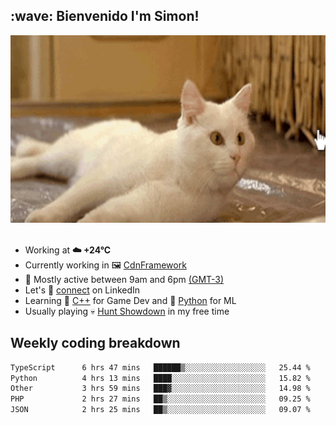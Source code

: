 <h2>:wave: <b>Bienvenido I'm Simon!&nbsp;</b></h2>

<section>
  <img src="./static/banner.gif" height=300 width=1000>
</section>

<br>

<ul>
  <li>
		<!--START_SECTION:weather-->
		Working at <b>☁️   +24°C</b>
		<!--END_SECTION:weather-->
  </li>
  <li>
    Currently working in 🖼️&nbsp;<a href=https://github.com/snapverse/cdn-framework target=_blank>CdnFramework</a>
  </li>
  <li>
    🚩 Mostly active between 9am and 6pm <a href=https://onlinealarmkur.com/world/es target=_blank>(GMT-3)</a>
  </li>
  <li>
    Let's 🔗&nbsp;<a href=https://www.linkedin.com/in/itsimmons target=_blank>connect</a> on LinkedIn
  </li>
  <li>
    Learning 👴&nbsp;<a href=https://images3.memedroid.com/images/UPLOADED755/65f2bce6734f6.webp target=_blank>C++</a> for Game Dev and 🐍&nbsp;<a href=https://qph.cf2.quoracdn.net/main-qimg-4472b6229cb75bf66ab531f3ebd4f975-lq target=_blank>Python</a> for ML
  </li>
  <li>
    Usually playing 💀&nbsp;<a href=https://www.huntshowdown.com target=_blank>Hunt Showdown</a> in my free time
  </li>
</ul>

<h2><b>Weekly coding breakdown </b></h2>

<!--START_SECTION:waka-->

```txt
TypeScript      6 hrs 47 mins   ██████▒░░░░░░░░░░░░░░░░░░   25.44 %
Python          4 hrs 13 mins   ████░░░░░░░░░░░░░░░░░░░░░   15.82 %
Other           3 hrs 59 mins   ███▓░░░░░░░░░░░░░░░░░░░░░   14.98 %
PHP             2 hrs 27 mins   ██▒░░░░░░░░░░░░░░░░░░░░░░   09.25 %
JSON            2 hrs 25 mins   ██▒░░░░░░░░░░░░░░░░░░░░░░   09.07 %
```

<!--END_SECTION:waka-->
